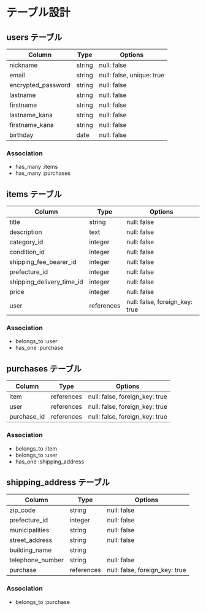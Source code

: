 # テーブル設計

## users テーブル

| Column | Type   | Options               |
| ------ | ------ | --------------------- |
| nickname  | string | null: false |
| email  | string | null: false, unique: true |
| encrypted_password | string | null: false |
| lastname | string | null: false |
| firstname | string | null: false |
| lastname_kana | string | null: false |
| firstname_kana | string | null: false |
| birthday | date | null: false |

### Association

- has_many :items
- has_many :purchases

## items テーブル

| Column | Type   | Options     |
| ------ | ------ | ----------- |
| title   | string | null: false |
| description   | text | null: false |
| category_id    | integer | null: false |
| condition_id    | integer | null: false |
| shipping_fee_bearer_id    | integer | null: false |
| prefecture_id    | integer | null: false |
| shipping_delivery_time_id    | integer | null: false |
| price   | integer | null: false |
| user   | references | null: false, foreign_key: true |

### Association

- belongs_to :user
- has_one :purchase

## purchases テーブル

| Column | Type       | Options                        |
| ------ | ---------- | ------------------------------ |
| item   | references | null: false, foreign_key: true |
| user   | references | null: false, foreign_key: true |
| purchase_id  | references | null: false, foreign_key: true |


### Association

- belongs_to :item
- belongs_to :user  
- has_one :shipping_address

## shipping_address テーブル

| Column | Type       | Options                        |
| ------ | ---------- | ------------------------------ |
| zip_code   | string | null: false |
| prefecture_id   | integer | null: false |
| municipalities   | string | null: false |
| street_address   | string | null: false |
| building_name   | string |  |
| telephone_number   | string | null: false |
| purchase  | references | null: false, foreign_key: true |

### Association

- belongs_to :purchase